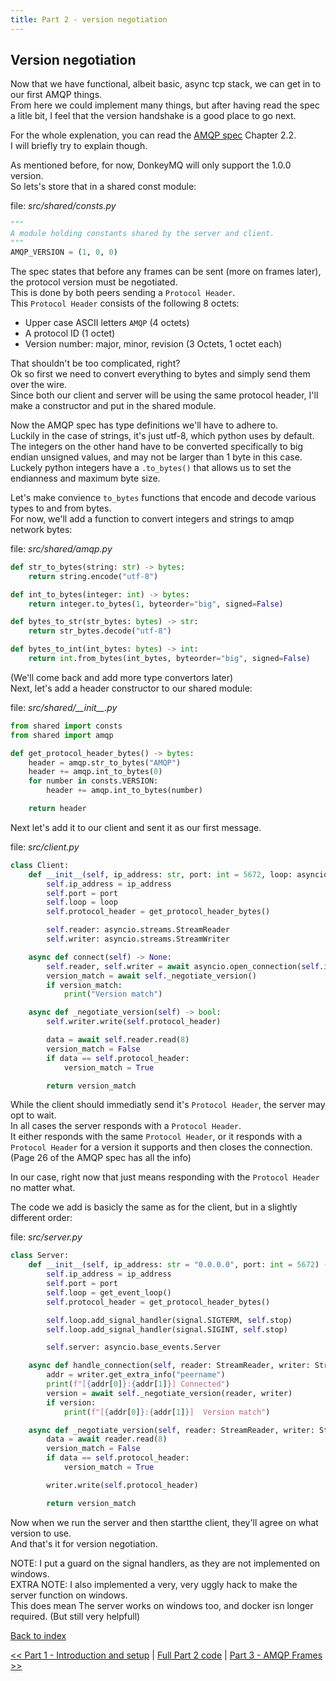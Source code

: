 ```yaml
---
title: Part 2 - version negotiation
---
```


## Version negotiation

Now that we have functional, albeit basic, async tcp stack, we can get in to our first AMQP things.  
From here we could implement many things, but after having read the spec a litle bit, I feel that the version handshake is a good place to go next.  

For the whole explenation, you can read the [AMQP spec](http://www.amqp.org/sites/amqp.org/files/amqp.pdf) Chapter 2.2.  
I will briefly try to explain though.  

As mentioned before, for now, DonkeyMQ will only support the 1.0.0 version.  
So lets's store that in a shared const module:

file: *src/shared/consts.py*  

```python
"""
A module holding constants shared by the server and client.
"""
AMQP_VERSION = (1, 0, 0)
```

The spec states that before any frames can be sent (more on frames later), the protocol version must be negotiated.  
This is done by both peers sending a `Protocol Header`.  
This `Protocol Header` consists of the following 8 octets:

- Upper case ASCII letters `AMQP` (4 octets)
- A protocol ID (1 octet)
- Version number: major, minor, revision (3 Octets, 1 octet each)

That shouldn't be too complicated, right?  
Ok so first we need to convert everything to bytes and simply send them over the wire.  
Since both our client and server will be using the same protocol header, I'll make a constructor and put in the shared module.  

Now the AMQP spec has type definitions we'll have to adhere to.  
Luckily in the case of strings, it's just utf-8, which python uses by default.  
The integers on the other hand have to be converted specifically to big endian unsigned values, and may not be larger than 1 byte in this case.  
Luckely python integers have a `.to_bytes()` that allows us to set the endianness and maximum byte size.  

Let's make convience `to_bytes` functions that encode and decode various types to and from bytes.  
For now, we'll add a function to convert integers and strings to amqp network bytes:  

file: *src/shared/amqp.py*  

```python
def str_to_bytes(string: str) -> bytes:
    return string.encode("utf-8")

def int_to_bytes(integer: int) -> bytes:
    return integer.to_bytes(1, byteorder="big", signed=False)

def bytes_to_str(str_bytes: bytes) -> str:
    return str_bytes.decode("utf-8")

def bytes_to_int(int_bytes: bytes) -> int:
    return int.from_bytes(int_bytes, byteorder="big", signed=False)
```

(We'll come back and add more type convertors later)  
Next, let's add a header constructor to our shared module:  

file: *src/shared/\_\_init\_\_.py*  

```python
from shared import consts
from shared import amqp

def get_protocol_header_bytes() -> bytes:
    header = amqp.str_to_bytes("AMQP")
    header += amqp.int_to_bytes(0)
    for number in consts.VERSION:
        header += amqp.int_to_bytes(number)

    return header
```

Next let's add it to our client and sent it as our first message.  

file: *src/client.py*  

```python
class Client:
    def __init__(self, ip_address: str, port: int = 5672, loop: asyncio.AbstractEventLoop = get_event_loop()) -> None:
        self.ip_address = ip_address
        self.port = port
        self.loop = loop
        self.protocol_header = get_protocol_header_bytes()

        self.reader: asyncio.streams.StreamReader
        self.writer: asyncio.streams.StreamWriter

    async def connect(self) -> None:
        self.reader, self.writer = await asyncio.open_connection(self.ip_address, self.port, loop=self.loop)
        version_match = await self._negotiate_version()
        if version_match:
            print("Version match")

    async def _negotiate_version(self) -> bool:
        self.writer.write(self.protocol_header)

        data = await self.reader.read(8)
        version_match = False
        if data == self.protocol_header:
            version_match = True

        return version_match
```

While the client should immediatly send it's `Protocol Header`, the server may opt to wait.  
In all cases the server responds with a `Protocol Header`.  
It either responds with the same `Protocol Header`, or it responds with a `Protocol Header` for a version it supports and then closes the connection.  
(Page 26 of the AMQP spec has all the info)  

In our case, right now that just means responding with the `Protocol Header` no matter what.  

The code we add is basicly the same as for the client, but in a slightly different order:  

file: *src/server.py*  

```python
class Server:
    def __init__(self, ip_address: str = "0.0.0.0", port: int = 5672) -> None:
        self.ip_address = ip_address
        self.port = port
        self.loop = get_event_loop()
        self.protocol_header = get_protocol_header_bytes()

        self.loop.add_signal_handler(signal.SIGTERM, self.stop)
        self.loop.add_signal_handler(signal.SIGINT, self.stop)

        self.server: asyncio.base_events.Server

    async def handle_connection(self, reader: StreamReader, writer: StreamWriter) -> None:
        addr = writer.get_extra_info("peername")
        print(f"[{addr[0]}:{addr[1]}] Connected")
        version = await self._negotiate_version(reader, writer)
        if version:
            print(f"[{addr[0]}:{addr[1]}]  Version match")

    async def _negotiate_version(self, reader: StreamReader, writer: StreamWriter) -> bool:
        data = await reader.read(8)
        version_match = False
        if data == self.protocol_header:
            version_match = True

        writer.write(self.protocol_header)

        return version_match
```

Now when we run the server and then startthe client, they'll agree on what version to use.  
And that's it for version negotiation.  

NOTE: I put a guard on the signal handlers, as they are not implemented on windows.  
EXTRA NOTE: I also implemented a very, very uggly hack to make the server function on windows.  
This does mean The server works on windows too, and docker isn longer required. (But still very helpfull)  

[Back to index](index.md)  

[<< Part 1 - Introduction and setup](part1.md) | [Full Part 2 code](part2_code.md) | [Part 3 - AMQP Frames >>](part3.md)  
